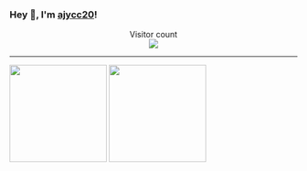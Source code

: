 ### Hey 👋, I'm [ajycc20](https://ajycc20.top)!

<p align="center"> 
  Visitor count<br>
  <img src="https://profile-counter.glitch.me/ajycc20/count.svg" />
</p>

------

<p >
  <img src="https://github-readme-stats.ajycc20.top/api?username=ajycc20&show_icons=true&show_icons=true&count_private=true&hide_border=true&title_color=fb83a5&icon_color=fb83a5" height="170">
  <img src="https://github-readme-stats.ajycc20.top/api/top-langs/?username=ajycc20&show_icons=true&layout=compact&theme=vue&hide_border=true&langs_count=10&title_color=fb83a5" height="170">
</p>
